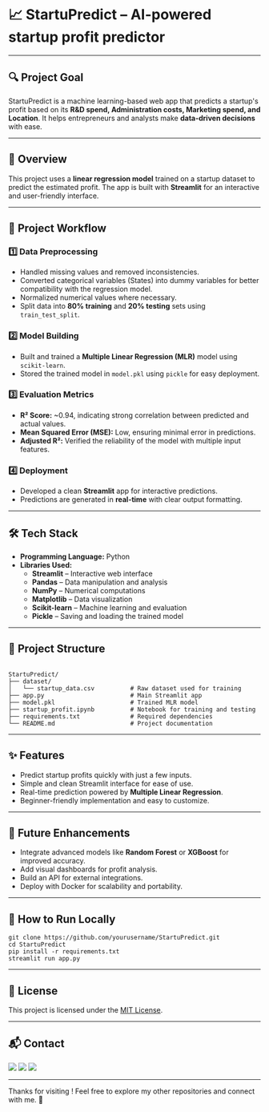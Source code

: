 # 📈 StartuPredict – AI-powered startup profit predictor  

---

## 🔍 Project Goal 
StartuPredict is a machine learning-based web app that predicts a startup's profit based on its **R&D spend, Administration costs, Marketing spend, and Location**. It helps entrepreneurs and analysts make **data-driven decisions** with ease.  

---

## 📖 Overview  
This project uses a **linear regression model** trained on a startup dataset to predict the estimated profit. The app is built with **Streamlit** for an interactive and user-friendly interface.  

---

## 🔄 Project Workflow  

### **1️⃣ Data Preprocessing**  
- Handled missing values and removed inconsistencies.  
- Converted categorical variables (States) into dummy variables for better compatibility with the regression model.  
- Normalized numerical values where necessary.  
- Split data into **80% training** and **20% testing** sets using `train_test_split`.

### **2️⃣ Model Building**  
- Built and trained a **Multiple Linear Regression (MLR)** model using `scikit-learn`.  
- Stored the trained model in `model.pkl` using `pickle` for easy deployment.  

### **3️⃣ Evaluation Metrics**  
- **R² Score:** ~0.94, indicating strong correlation between predicted and actual values.  
- **Mean Squared Error (MSE):** Low, ensuring minimal error in predictions.  
- **Adjusted R²:** Verified the reliability of the model with multiple input features.

### **4️⃣ Deployment**  
- Developed a clean **Streamlit** app for interactive predictions.
- Predictions are generated in **real-time** with clear output formatting.  

---

## 🛠 Tech Stack  
- **Programming Language:** Python   
- **Libraries Used:**  
  - **Streamlit** – Interactive web interface  
  - **Pandas** – Data manipulation and analysis  
  - **NumPy** – Numerical computations  
  - **Matplotlib** – Data visualization  
  - **Scikit-learn** – Machine learning and evaluation  
  - **Pickle** – Saving and loading the trained model  

---

## 📂 Project Structure

```

StartuPredict/
├── dataset/
│   └── startup_data.csv          # Raw dataset used for training
├── app.py                        # Main Streamlit app
├── model.pkl                     # Trained MLR model
├── startup_profit.ipynb          # Notebook for training and testing
├── requirements.txt              # Required dependencies
└── README.md                     # Project documentation

```

---

## ✨ Features  
- Predict startup profits quickly with just a few inputs.  
- Simple and clean Streamlit interface for ease of use.  
- Real-time prediction powered by **Multiple Linear Regression**.  
- Beginner-friendly implementation and easy to customize.  

---

## 🔮 Future Enhancements  
- Integrate advanced models like **Random Forest** or **XGBoost** for improved accuracy.  
- Add visual dashboards for profit analysis.  
- Build an API for external integrations.  
- Deploy with Docker for scalability and portability.  

---

## 📌 How to Run Locally  

```
git clone https://github.com/yourusername/StartuPredict.git
cd StartuPredict
pip install -r requirements.txt
streamlit run app.py
```

---

## 📄 License

This project is licensed under the [MIT License](LICENSE).

---

## 📬 Contact

<p>
  <a href="mailto:aradhyaray99@gmail.com"><img src="https://img.shields.io/badge/Email-D14836?style=for-the-badge&logo=gmail&logoColor=white" /></a>
  <a href="www.linkedin.com/in/rayaradhya"><img src="https://img.shields.io/badge/LinkedIn-blue?style=for-the-badge&logo=linkedin&logoColor=white" /></a>
  <a href="https://github.com/AradhyaRay05"><img src="https://img.shields.io/badge/GitHub-181717?style=for-the-badge&logo=github&logoColor=white" /></a>
</p>

---

Thanks for visiting ! Feel free to explore my other repositories and connect with me. 🚀
